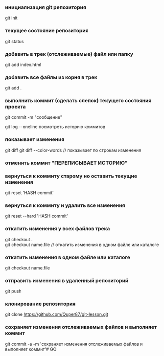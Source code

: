 ### инициализация git репозитория
git init

### текущее состояние репозитория
git status

### добавить в трек (отслеживаемые) файл или папку
git add index.html

### добавить все файлы из корня в трек
git add .

### выполнить коммит (сделать слепок) текущего состояния проекта
git commit -m "сообщение"

git log --oneline  посмотреть историю коммитов

### показывает изменения
git diff
git diff --color-words // показывает по строкам изменения

### отменить коммит "ПЕРЕПИСЫВАЕТ ИСТОРИЮ"

### вернуться к коммиту старому но оставить текущие изменения
git reset 'HASH commit'

### вернуться к коммиту и удалить все изменения
git reset --hard 'HASH commit'

### откатить изменения у всех файлов трека
git checkout .  
git checkout name.file  // откатить изменения в одном файле или каталоге

### откатить изменения в одном файле или каталоге
git checkout name.file

### отправить изменения в удаленный репозиторий
git push 

### клонирование репозитория
git clone https://github.com/Quper87/git-lesson.git

### сохраняет изменения отслеживаемых файлов и выполняет коммит
git commit -a -m 'сохраняет изменения отслеживаемых файлов и выполняет коммит'# GO
